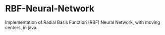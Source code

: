 # RBF-Neural-Network
Implementation of Radial Basis Function (RBF) Neural Network, with moving centers, in java.
